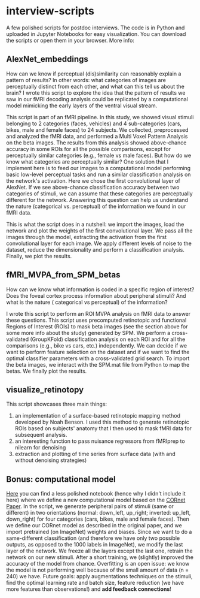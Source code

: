 # interview-scripts

A few polished scripts for postdoc interviews. The code is in Python and uploaded in Jupyter Notebooks for easy visualization. You can download the scripts or open them in your browser. More info:

## AlexNet_embeddings
How can we know if perceptual (dis)similarity can reasonably explain a pattern of results? In other words: what categories of images are perceptually distinct from each other, and what can this tell us about the brain? I wrote this script to explore the idea that the pattern of results we saw in our fMRI decoding analysis could be replicated by a computational model mimicking the early layers of the ventral visual stream.

This script is part of an fMRI pipeline. In this study, we showed visual stimuli belonging to 2 categories (faces, vehicles) and 4 sub-categories (cars, bikes, male and female faces) to 24 subjects. We collected, preprocessed and analyzed the fMRI data, and performed a Multi Voxel Pattern Analysis on the beta images. The results from this analysis showed above-chance accuracy in some ROIs for all the possible comparisons, except for perceptually similar categories (e.g., female vs male faces). But how do we know what categories are perceptually similar? One solution that I implement here is to feed our images to a computational model performing basic low-level perceptual tasks and run a similar classification analysis on the network's activation. Here we chose the first convolutional layer of AlexNet. If we see above-chance classification accuracy between two categories of stimuli, we can assume that these categories are perceptually different for the network. Answering this question can help us understand the nature (categorical vs. perceptual) of the information we found in our fMRI data.

This is what the script does in a nutshell: we import the images, load the network and plot the weights of the first convolutional layer. We pass all the images through the model, extracting the activation from the first convolutional layer for each image. We apply different levels of noise to the dataset, reduce the dimensionality and perform a classification analysis. Finally, we plot the results.

## fMRI_MVPA_from_SPM_betas
How can we know what information is coded in a specific region of interest? Does the foveal cortex process information about peripheral stimuli? And what is the nature ( categorical vs perceptual) of the information? 

I wrote this script to perform an ROI MVPA analysis on fMRI data to answer these questions. This script uses precomputed retinotopic and functional Regions of Interest (ROIs) to mask beta images (see the section above for some more info about the study) generated by SPM. We perform a cross-validated (GroupKFold) classification analysis on each ROI and for all the comparisons (e.g., bike vs cars, etc.) independently. We can decide if we want to perform feature selection on the dataset and if we want to find the optimal classifier parameters with a cross-validated grid search. To import the beta images, we interact with the SPM.mat file from Python to map the betas. We finally plot the results.

## visualize_retinotopy
This script showcases three main things: 
  1. an implementation of a surface-based retinotopic mapping method developed by Noah Benson. I used this method to generate retinotopic ROIs based on subjects' anatomy that I then used to mask fMRI data for subsequent analysis. 
  2. an interesting function to pass nuisance regressors from fMRIprep to nilearn for denoising 
  3. extraction and plotting of time series from surface data (with and without denoising strategies)

## Bonus: computational model
[Here](https://github.com/costantinoai/deepnet-scripts/blob/main/old_scripts/same_different_cornet_Z.ipynb) you can find a less polished notebook (hence why I didn't include it here) where we define a new computational model based on the [CORnet Paper](https://www.biorxiv.org/content/10.1101/408385v1). In the script, we generate peripheral pairs of stimuli (same or different) in two orientations (normal: down_left, up_right; inverted: up_left, down_right) for four categories (cars, bikes, male and female faces). Then we define our CORnet model as described in the original paper, and we import pretrained (on ImageNet) weights and biases. Since we want to do a same-different classification (and therefore we have only two possible outputs, as opposed to the 1000 labels in ImageNet), we modify the last layer of the network. We freeze all the layers except the last one, retrain the network on our new stimuli. After a short training, we (slightly) improved the accuracy of the model from chance. Overfitting is an open issue: we know the model is not performing well because of the small amount of data (n = 240) we have. Future goals: apply augmentations techniques on the stimuli, find the optimal learning rate and batch size, feature reduction (we have more features than observations!) and **add feedback connections**!
